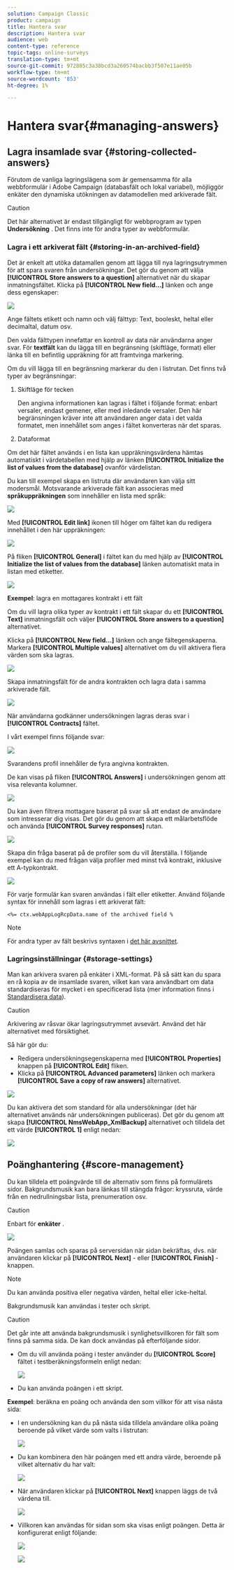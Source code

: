 ```yaml
---
solution: Campaign Classic
product: campaign
title: Hantera svar
description: Hantera svar
audience: web
content-type: reference
topic-tags: online-surveys
translation-type: tm+mt
source-git-commit: 972885c3a38bcd3a260574bacbb3f507e11ae05b
workflow-type: tm+mt
source-wordcount: '853'
ht-degree: 1%

---
```



# Hantera svar{#managing-answers}

## Lagra insamlade svar {#storing-collected-answers}

Förutom de vanliga lagringslägena som är gemensamma för alla webbformulär i Adobe Campaign (databasfält och lokal variabel), möjliggör enkäter den dynamiska utökningen av datamodellen med arkiverade fält.

>[!CAUTION]
>
>Det här alternativet är endast tillgängligt för webbprogram av typen **Undersökning** . Det finns inte för andra typer av webbformulär.

### Lagra i ett arkiverat fält {#storing-in-an-archived-field}

Det är enkelt att utöka datamallen genom att lägga till nya lagringsutrymmen för att spara svaren från undersökningar. Det gör du genom att välja **[!UICONTROL Store answers to a question]** alternativet när du skapar inmatningsfältet. Klicka på **[!UICONTROL New field...]** länken och ange dess egenskaper:

![](assets/s_ncs_admin_survey_new_space.png)

Ange fältets etikett och namn och välj fälttyp: Text, booleskt, heltal eller decimaltal, datum osv.

Den valda fälttypen innefattar en kontroll av data när användarna anger svar. För **textfält** kan du lägga till en begränsning (skiftläge, format) eller länka till en befintlig uppräkning för att framtvinga markering.

Om du vill lägga till en begränsning markerar du den i listrutan. Det finns två typer av begränsningar:

1. Skiftläge för tecken

   Den angivna informationen kan lagras i fältet i följande format: enbart versaler, endast gemener, eller med inledande versaler. Den här begränsningen kräver inte att användaren anger data i det valda formatet, men innehållet som anges i fältet konverteras när det sparas.

1. Dataformat

Om det här fältet används i en lista kan uppräkningsvärdena hämtas automatiskt i värdetabellen med hjälp av länken **[!UICONTROL Initialize the list of values from the database]** ovanför värdelistan.

Du kan till exempel skapa en listruta där användaren kan välja sitt modersmål. Motsvarande arkiverade fält kan associeras med **språkuppräkningen** som innehåller en lista med språk:

![](assets/s_ncs_admin_survey_database_values_2b.png)

Med **[!UICONTROL Edit link]** ikonen till höger om fältet kan du redigera innehållet i den här uppräkningen:

![](assets/s_ncs_admin_survey_database_values_2c.png)

På fliken **[!UICONTROL General]** i fältet kan du med hjälp av **[!UICONTROL Initialize the list of values from the database]** länken automatiskt mata in listan med etiketter.

![](assets/s_ncs_admin_survey_database_values_2.png)

**Exempel**: lagra en mottagares kontrakt i ett fält

Om du vill lagra olika typer av kontrakt i ett fält skapar du ett **[!UICONTROL Text]** inmatningsfält och väljer **[!UICONTROL Store answers to a question]** alternativet.

Klicka på **[!UICONTROL New field...]** länken och ange fältegenskaperna. Markera **[!UICONTROL Multiple values]** alternativet om du vill aktivera flera värden som ska lagras.

![](assets/s_ncs_admin_survey_storage_multi_ex1.png)

Skapa inmatningsfält för de andra kontrakten och lagra data i samma arkiverade fält.

![](assets/s_ncs_admin_survey_storage_multi_ex2.png)

När användarna godkänner undersökningen lagras deras svar i **[!UICONTROL Contracts]** fältet.

I vårt exempel finns följande svar:

![](assets/s_ncs_admin_survey_storage_multi_ex3.png)

Svarandens profil innehåller de fyra angivna kontrakten.

De kan visas på fliken **[!UICONTROL Answers]** i undersökningen genom att visa relevanta kolumner.

![](assets/s_ncs_admin_survey_storage_multi_ex4.png)

Du kan även filtrera mottagare baserat på svar så att endast de användare som intresserar dig visas. Det gör du genom att skapa ett målarbetsflöde och använda **[!UICONTROL Survey responses]** rutan.

![](assets/s_ncs_admin_survey_read_responses_wf.png)

Skapa din fråga baserat på de profiler som du vill återställa. I följande exempel kan du med frågan välja profiler med minst två kontrakt, inklusive ett A-typkontrakt.

![](assets/s_ncs_admin_survey_read_responses_edit.png)

För varje formulär kan svaren användas i fält eller etiketter. Använd följande syntax för innehåll som lagras i ett arkiverat fält:

```
<%= ctx.webAppLogRcpData.name of the archived field %
```

>[!NOTE]
>
>För andra typer av fält beskrivs syntaxen i [det här avsnittet](../../platform/using/about-queries-in-campaign.md).

### Lagringsinställningar {#storage-settings}

Man kan arkivera svaren på enkäter i XML-format. På så sätt kan du spara en rå kopia av de insamlade svaren, vilket kan vara användbart om data standardiseras för mycket i en specificerad lista (mer information finns i [Standardisera data](../../web/using/publish--track-and-use-collected-data.md#standardizing-data)).

>[!CAUTION]
>
>Arkivering av råsvar ökar lagringsutrymmet avsevärt. Använd det här alternativet med försiktighet.

Så här gör du:

* Redigera undersökningsegenskaperna med **[!UICONTROL Properties]** knappen på **[!UICONTROL Edit]** fliken.
* Klicka på **[!UICONTROL Advanced parameters]** länken och markera **[!UICONTROL Save a copy of raw answers]** alternativet.

![](assets/s_ncs_admin_survey_xml_archive_option.png)

Du kan aktivera det som standard för alla undersökningar (det här alternativet används när undersökningen publiceras). Det gör du genom att skapa **[!UICONTROL NmsWebApp_XmlBackup]** alternativet och tilldela det ett värde **[!UICONTROL 1]** enligt nedan:

![](assets/s_ncs_admin_survey_xml_global_option.png)

## Poänghantering {#score-management}

Du kan tilldela ett poängvärde till de alternativ som finns på formulärets sidor. Bakgrundsmusik kan bara länkas till stängda frågor: kryssruta, värde från en nedrullningsbar lista, prenumeration osv.

>[!CAUTION]
>
>Enbart för **enkäter** .

![](assets/s_ncs_admin_survey_score_create.png)

Poängen samlas och sparas på serversidan när sidan bekräftas, dvs. när användaren klickar på **[!UICONTROL Next]** - eller **[!UICONTROL Finish]** -knappen.

>[!NOTE]
>
>Du kan använda positiva eller negativa värden, heltal eller icke-heltal.

Bakgrundsmusik kan användas i tester och skript.

>[!CAUTION]
>
>Det går inte att använda bakgrundsmusik i synlighetsvillkoren för fält som finns på samma sida. De kan dock användas på efterföljande sidor.

* Om du vill använda poäng i tester använder du **[!UICONTROL Score]** fältet i testberäkningsformeln enligt nedan:

   ![](assets/s_ncs_admin_survey_score_in_a_test.png)

* Du kan använda poängen i ett skript.

**Exempel**: beräkna en poäng och använda den som villkor för att visa nästa sida:

* I en undersökning kan du på nästa sida tilldela användare olika poäng beroende på vilket värde som valts i listrutan:

   ![](assets/s_ncs_admin_survey_score_exa.png)

* Du kan kombinera den här poängen med ett andra värde, beroende på vilket alternativ du har valt:

   ![](assets/s_ncs_admin_survey_score_exb.png)

* När användaren klickar på **[!UICONTROL Next]** knappen läggs de två värdena till.

   ![](assets/s_ncs_admin_survey_score_exe.png)

* Villkoren kan användas för sidan som ska visas enligt poängen. Detta är konfigurerat enligt följande:

   ![](assets/s_ncs_admin_survey_score_exd.png)

   ![](assets/s_ncs_admin_survey_score_exg.png)

